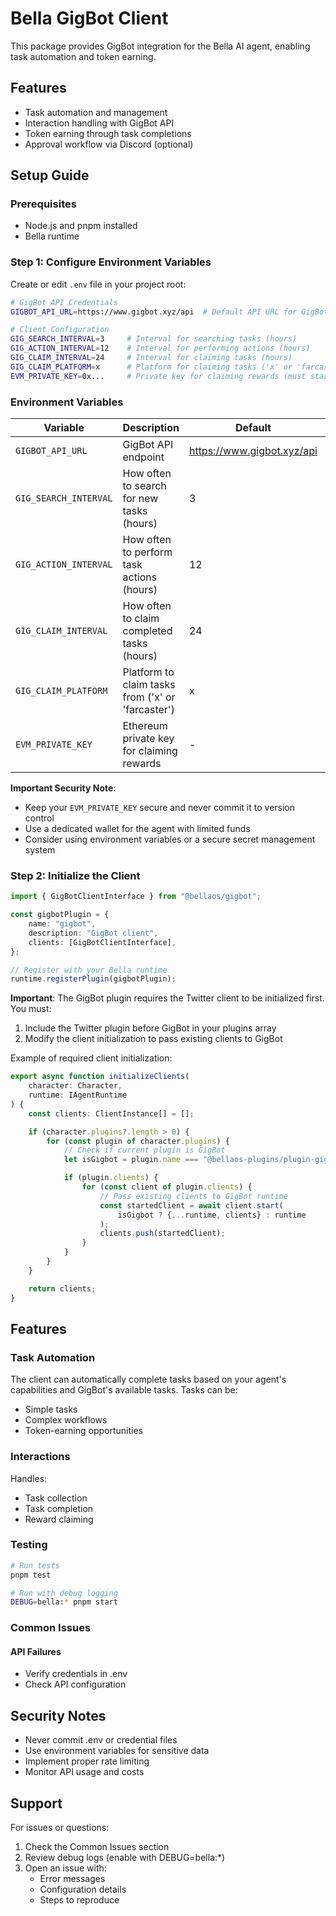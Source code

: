 # Bella GigBot Client

This package provides GigBot integration for the Bella AI agent, enabling task automation and token earning.

## Features

- Task automation and management
- Interaction handling with GigBot API
- Token earning through task completions
- Approval workflow via Discord (optional)

## Setup Guide

### Prerequisites

- Node.js and pnpm installed
- Bella runtime

### Step 1: Configure Environment Variables

Create or edit `.env` file in your project root:

```bash
# GigBot API Credentials
GIGBOT_API_URL=https://www.gigbot.xyz/api  # Default API URL for GigBot

# Client Configuration
GIG_SEARCH_INTERVAL=3     # Interval for searching tasks (hours)
GIG_ACTION_INTERVAL=12    # Interval for performing actions (hours)
GIG_CLAIM_INTERVAL=24     # Interval for claiming tasks (hours)
GIG_CLAIM_PLATFORM=x      # Platform for claiming tasks ('x' or 'farcaster')
EVM_PRIVATE_KEY=0x...     # Private key for claiming rewards (must start with 0x)

```

### Environment Variables

| Variable | Description | Default | Required |
|----------|-------------|---------|----------|
| `GIGBOT_API_URL` | GigBot API endpoint | https://www.gigbot.xyz/api | No |
| `GIG_SEARCH_INTERVAL` | How often to search for new tasks (hours) | 3 | No |
| `GIG_ACTION_INTERVAL` | How often to perform task actions (hours) | 12 | No |
| `GIG_CLAIM_INTERVAL` | How often to claim completed tasks (hours) | 24 | No |
| `GIG_CLAIM_PLATFORM` | Platform to claim tasks from ('x' or 'farcaster') | x | No |
| `EVM_PRIVATE_KEY` | Ethereum private key for claiming rewards | - | Yes |

**Important Security Note**: 
- Keep your `EVM_PRIVATE_KEY` secure and never commit it to version control
- Use a dedicated wallet for the agent with limited funds
- Consider using environment variables or a secure secret management system

### Step 2: Initialize the Client

```typescript
import { GigBotClientInterface } from "@bellaos/gigbot";

const gigbotPlugin = {
    name: "gigbot",
    description: "GigBot client",
    clients: [GigBotClientInterface],
};

// Register with your Bella runtime
runtime.registerPlugin(gigbotPlugin);
```

**Important**: The GigBot plugin requires the Twitter client to be initialized first. You must:
1. Include the Twitter plugin before GigBot in your plugins array
2. Modify the client initialization to pass existing clients to GigBot

Example of required client initialization:

```typescript
export async function initializeClients(
    character: Character,
    runtime: IAgentRuntime
) {
    const clients: ClientInstance[] = [];

    if (character.plugins?.length > 0) {
        for (const plugin of character.plugins) {
            // Check if current plugin is GigBot
            let isGigbot = plugin.name === "@bellaos-plugins/plugin-gigbot";

            if (plugin.clients) {
                for (const client of plugin.clients) {
                    // Pass existing clients to GigBot runtime
                    const startedClient = await client.start(
                        isGigbot ? {...runtime, clients} : runtime
                    );
                    clients.push(startedClient);
                }
            }
        }
    }

    return clients;
}
```

## Features

### Task Automation

The client can automatically complete tasks based on your agent's capabilities and GigBot's available tasks. Tasks can be:
- Simple tasks
- Complex workflows
- Token-earning opportunities

### Interactions

Handles:
- Task collection
- Task completion
- Reward claiming

### Testing

```bash
# Run tests
pnpm test

# Run with debug logging
DEBUG=bella:* pnpm start
```

### Common Issues

#### API Failures
- Verify credentials in .env
- Check API configuration

## Security Notes

- Never commit .env or credential files
- Use environment variables for sensitive data
- Implement proper rate limiting
- Monitor API usage and costs

## Support

For issues or questions:
1. Check the Common Issues section
2. Review debug logs (enable with DEBUG=bella:*)
3. Open an issue with:
   - Error messages
   - Configuration details
   - Steps to reproduce
